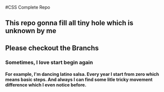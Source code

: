 #CSS Complete Repo

## This repo gonna fill all tiny hole which is unknown by me

## Please checkout the Branchs

### Sometimes, I love start begin again

#### For example, I'm dancing latino salsa. Every year I start from zero which means basic steps. And always I can find some litle tricky movement difference which I even notice before.



